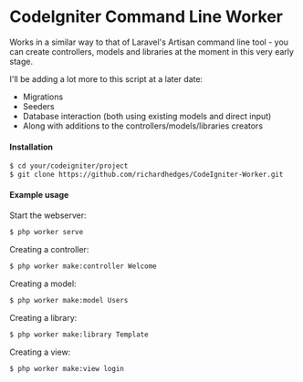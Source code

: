 # CodeIgniter Command Line Worker

Works in a similar way to that of Laravel's Artisan command line tool - you can create controllers, models and libraries at the moment in this very early stage.

I'll be adding a lot more to this script at a later date:
- Migrations
- Seeders
- Database interaction (both using existing models and direct input)
- Along with additions to the controllers/models/libraries creators

#### Installation
```sh
$ cd your/codeigniter/project
$ git clone https://github.com/richardhedges/CodeIgniter-Worker.git
```

#### Example usage
Start the webserver:
```sh
$ php worker serve
```
Creating a controller:
```sh
$ php worker make:controller Welcome
```
Creating a model:
```sh
$ php worker make:model Users
```
Creating a library:
```sh
$ php worker make:library Template
```
Creating a view:
```sh
$ php worker make:view login
```